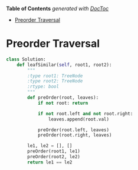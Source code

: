 <!-- START doctoc generated TOC please keep comment here to allow auto update -->
<!-- DON'T EDIT THIS SECTION, INSTEAD RE-RUN doctoc TO UPDATE -->
**Table of Contents**  *generated with [DocToc](https://github.com/thlorenz/doctoc)*

- [Preorder Traversal](#preorder-traversal)

<!-- END doctoc generated TOC please keep comment here to allow auto update -->

# Preorder Traversal

```python
class Solution:
    def leafSimilar(self, root1, root2):
        """
        :type root1: TreeNode
        :type root2: TreeNode
        :rtype: bool
        """
        def preOrder(root, leaves):
            if not root: return

            if not root.left and not root.right:
                leaves.append(root.val)

            preOrder(root.left, leaves)
            preOrder(root.right, leaves)

        le1, le2 = [], []
        preOrder(root1, le1)
        preOrder(root2, le2)
        return le1 == le2
```
